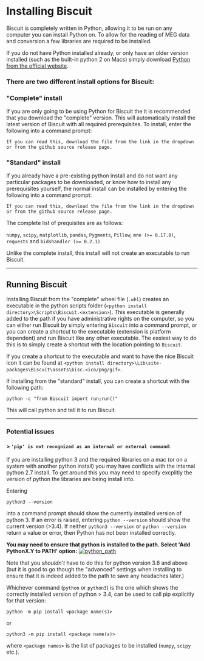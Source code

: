 # Installing Biscuit

Biscuit is completely written in Python, allowing it to be run on any computer you can install Python on.
To allow for the reading of MEG data and conversion a few libraries are required to be installed.

If you do not have Python installed already, or only have an older version installed (such as the built-in python 2 on Macs) simply download [Python from the official website](https://www.python.org/downloads/).

### There are two different install options for Biscuit:

### "Complete" install

If you are only going to be using Python for Biscuit the it is recommended that you download the "complete" version.
This will automatically install the latest version of Biscuit with all required prerequisites.
To install, enter the following into a command prompt:
<pre><code id="gh_download_command_complete">If you can read this, download the file from the link in the dropdown or from the github source release page.</code></pre>

### "Standard" install

If you already have a pre-existing python install and do not want any particular packages to be downloaded, or know how to install any prerequisites yourself, the normal install can be installed by entering the following into a command prompt:

<pre><code id="gh_download_command_standard">If you can read this, download the file from the link in the dropdown or from the github source release page.</code></pre>

The complete list of prequisites are as follows:

`numpy`, `scipy`, `matplotlib`, `pandas`, `Pygments`, `Pillow`, `mne (>= 0.17.0)`, `requests` and `bidshandler (>= 0.2.1)`

Unlike the complete install, this install will not create an executable to run Biscuit.

---

## Running Biscuit

Installing Biscuit from the "complete" wheel file (`.whl`) creates an executable in the python scripts folder (`<python install directory>\Scripts\Biscuit.<extension>`).
This executable is generally added to the path if you have administrative rights on the computer, so you can either run Biscuit by simply entering `Biscuit` into a command prompt, or you can create a shortcut to the executable (extension is platform dependent) and run Biscuit like any other executable.
The easiest way to do this is to simply create a shortcut with the location pointing to `Biscuit`.

If you create a shortcut to the executable and want to have the nice Biscuit icon it can be found at `<python install directory>\Lib\site-packages\Biscuit\assets\bisc.<ico/png/gif>`.

If installing from the "standard" install, you can create a shortcut with the following path:
```
python -c "from Biscuit import run;run()"
```
This will call python and tell it to run Biscuit.

---

### Potential issues

#### > `'pip' is not recognized as an internal or external command`:

If you are installing python 3 and the required libraries on a mac (or on a system with another python install) you may have conflicts with the internal python 2.7 install. To get around this you may need to specify excplitly the version of python the libraries are being install into.

Entering
```
python3 --version
```
into a command prompt should show the currently installed version of python 3.
If an error is raised, entering `python --version` should show the current version (>3.4).
If neither `python3 --version` or `python --version` return a value or error, then Python has not been installed correctly.

**You may need to ensure that python is installed to the path. Select 'Add PythonX.Y to PATH' option:**
[![python_path](https://docs.python.org/3/_images/win_installer.png)](https://docs.python.org/3/using/windows.html)

Note that you *shouldn't* have to do this for python version 3.6 and above (but it is good to go though the "advanced" settings when installing to ensure that it is indeed added to the path to save any headaches later.)

Whichever command (`python` or `python3`) is the one which shows the correctly installed version of python > 3.4, can be used to call pip explicitly for that version:
```
python -m pip install <package name(s)>
```
or
```
python3 -m pip install <package name(s)>
```
where `<package names>` is the list of packages to be installed (`numpy`, `scipy` etc.).